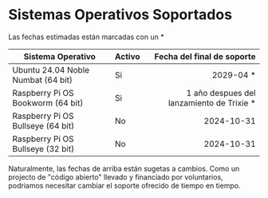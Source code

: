 # Sistemas Operativos Soportados

Las fechas estimadas están marcadas con un *

| Sistema Operativo                  | Activo | Fecha del final de soporte                |
|------------------------------------|--------|------------------------------------------:|
| Ubuntu 24.04 Noble Numbat (64 bit) | Si     | 2029-04 *                                 |
| Raspberry Pi OS Bookworm (64 bit)  | Si     | 1 año despues del lanzamiento de Trixie * |
| Raspberry Pi OS Bullseye (64 bit)  | No     | 2024-10-31                                |
| Raspberry Pi OS Bullseye (32 bit)  | No     | 2024-10-31                                |

Naturalmente, las fechas de arriba están sugetas a cambios.
Como un projecto de "código abierto" llevado y financiado por voluntarios, podriamos necesitar cambiar el soporte ofrecido de tiempo en tiempo.
